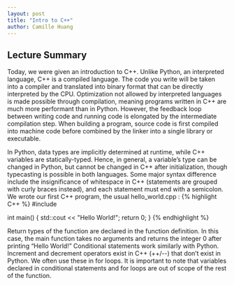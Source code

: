 ```yaml
---
layout: post
title: "Intro to C++"
author: Camille Huang
---
```


## Lecture Summary
Today, we were given an introduction to C++. Unlike Python, an interpreted language, C++ is a compiled language. The code you write will be taken into a compiler and translated into binary format that can be directly interpreted by the CPU. Optimization not allowed by interpreted languages is made possible through compilation, meaning programs written in  C++ are much more performant than in Python. However, the feedback loop between writing code and running code is elongated by the intermediate compilation step. When building a program, source code is first compiled into machine code before combined by the linker into a single library or executable. 

In Python, data types are implicitly determined at runtime, while C++ variables are statically-typed. Hence, in general, a variable’s type can be changed in Python, but cannot be changed in C++ after initialization, though typecasting is possible in both languages. Some major syntax difference include the insignificance of whitespace in C++ (statements are grouped with curly braces instead), and each statement must end with a semicolon. 
We wrote our first C++ program, the usual hello_world.cpp : 
{% highlight C++ %} #include <iostream>

int main() { 
std::cout << "Hello World!"; 
return 0; } {% endhighlight %}

Return types of the function are declared in the function definition. In this case, the main function takes no arguments and returns the integer 0 after printing “Hello World!” Conditional statements work similarly with Python. Increment and decrement operators exist in C++ (++/--) that don’t exist in Python. We often use these in for loops. It is important to note that variables declared in conditional statements and for loops are out of scope of the rest of the function. 
